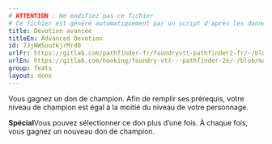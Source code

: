 ```yaml
---
# ATTENTION : Ne modifiez pas ce fichier
# Ce fichier est généré automatiquement par un script d'après les données du module Foundry VTT officiel et de sa traduction
title: Dévotion avancée
titleEn: Advanced Devotion
id: 7JjNWSuutkjrMrd0
urlFr: https://gitlab.com/pathfinder-fr/foundryvtt-pathfinder2-fr/-/blob/master/data/feats/7JjNWSuutkjrMrd0.htm
urlEn: https://gitlab.com/hooking/foundry-vtt---pathfinder-2e/-/blob/master/packs/data/feats.db/advanced-devotion.json
group: feats
layout: dons
---
```

Vous gagnez un don de champion. Afin de remplir ses prérequis, votre niveau de champion est égal à la moitié du niveau de votre personnage.

**Spécial**Vous pouvez sélectionner ce don plus d’une fois. À chaque fois, vous gagnez un nouveau don de champion.


